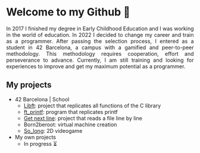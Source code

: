 <h1>Welcome to my Github 👋</h1>
<div>
<p style="text-align:justify;">In 2017 I finished my degree in Early Childhood Education and I was working in the world of education. In 2022 I decided to change my career and train as a programmer. After passing the selection process, I entered as a student in 42 Barcelona, a campus with a gamified and peer-to-peer methodology. This methodology requires cooperation, effort and perseverance to advance. Currently, I am still training and looking for experiences to improve and get my maximum potential as a programmer.</p>
</div>
<h2>My projects</h2>
<ul>
  <li>42 Barcelona | School
  	<ul>
  		<li><a href="https://github.com/laugarci/libft">Libft</a>: project that replicates all functions of the C library</li>
  		<li><a href="https://github.com/laugarci/printf">ft_printf</a>: program that replicates printf</li>
  		<li><a href="https://github.com/laugarci/get_next_line">Get next line</a>: project that reads a file line by line</li>
      <li>Born2beroot: virtual machine creation</li>
      <li><a href="https://github.com/laugarci/so_long">So_long</a>: 2D videogame</li>
  	</ul>
  </li><li>My own projects
  	<ul>
      <li>In progress ⏳</li>
  	</ul>
  </li>
